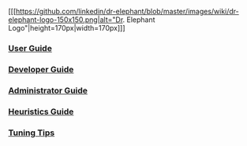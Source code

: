 [[[https://github.com/linkedin/dr-elephant/blob/master/images/wiki/dr-elephant-logo-150x150.png|alt="Dr. Elephant Logo"|height=170px|width=170px]]]

### [User Guide][user-guide]

### [Developer Guide][dev-guide]

### [Administrator Guide][admin-guide]

### [Heuristics Guide][heuristic-guide]

### [Tuning Tips][tuning-guide]


[user-guide]: https://github.com/linkedin/wiki/User-Guide

[dev-guide]: https://github.com/linkedin/wiki/Developer-Guide

[admin-guide]: https://github.com/linkedin/wiki/Administrator-Guide

[heuristic-guide]: https://github.com/linkedin/wiki/Tuning-Tips

[tuning-guide]: https://github.com/linkedin/wiki/Heuristics-Guide